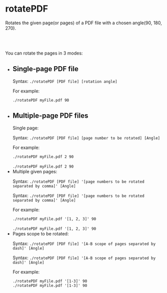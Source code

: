 <h1>rotatePDF</h1>

<p>Rotates the given page(or pages) of a PDF file with a chosen angle(90, 180, 270).</p> <br><br>
<p>You can rotate the pages in 3 modes:</p>
<ul>
  <li><h2>Single-page PDF file</h2> 
  <p>Syntax: <code>./rotatePDF [PDF file] [rotation angle]</code>
  <p>For example: </p>
  <code>./rotatePDF myFile.pdf 90</code>
  </li>
  <li><h2>Multiple-page PDF files</h2>
  Single page:
  <p>Syntax: <code>./rotatePDF [PDF file] [page number to be rotated] [Angle]</code></p>
  <p>For example: </p>
  <code>./rotatePDF myFile.pdf 2 90</code></li><br>
  <code>./rotatePDF myFile.pdf 2 90</code></li><br>
  <li>Multiple given pages:
  <p>Syntax: <code>./rotatePDF [PDF file] '[page numbers to be rotated separated by comma]' [Angle]</code></p>
  <p>Syntax: <code>./rotatePDF [PDF file] '[page numbers to be rotated separated by comma]' [Angle]</code></p>
  <p>For example: </p>
  <code>./rotatePDF myFile.pdf '[1, 2, 3]' 90</code></li><br>
  <code>./rotatePDF myFile.pdf '[1, 2, 3]' 90</code></li><br>
  <li>Pages scope to be rotated:
  <p>Syntax: <code>./rotatePDF [PDF file] '[A-B scope of pages separated by dash]' [Angle]</code></p>
  <p>Syntax: <code>./rotatePDF [PDF file] '[A-B scope of pages separated by dash]' [Angle]</code></p>
  <p>For example: </p>
  <code>./rotatePDF myFile.pdf '[1-3]' 90</code></li>
  <code>./rotatePDF myFile.pdf '[1-3]' 90</code></li>
</ul>
